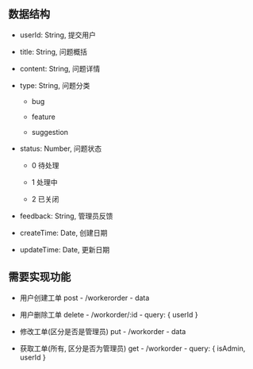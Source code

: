 ## 数据结构

+ userId: String, 提交用户

+ title: String, 问题概括

+ content: String, 问题详情

+ type: String, 问题分类

  + bug

  + feature

  + suggestion

+ status: Number, 问题状态

  + 0 待处理

  + 1 处理中

  + 2 已关闭

+ feedback: String, 管理员反馈

+ createTime: Date, 创建日期

+ updateTime: Date, 更新日期

## 需要实现功能

+ 用户创建工单 post - /workerorder - data

+ 用户删除工单 delete - /workorder/:id - query: { userId }

+ 修改工单(区分是否是管理员) put - /workorder - data

+ 获取工单(所有, 区分是否为管理员) get - /workorder - query: { isAdmin, userId }

